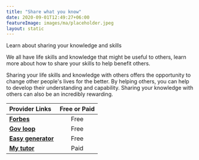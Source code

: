 ```yaml
---
title: "Share what you know"
date: 2020-09-01T12:49:27+06:00
featureImage: images/ma/placeholder.jpeg
layout: static
---
```


Learn about sharing your knowledge and skills

We all have life skills and knowledge that might be useful to others, learn more about how to share your skills to help benefit others.

Sharing your life skills and knowledge with others offers the opportunity to change other people's lives for the better. By helping others, you can help to develop their understanding and capability. Sharing your knowledge with others can also be an incredibly rewarding.

| Provider Links      | Free or Paid  |  
| :-----------          | :--------------:      |  
| [**Forbes**](https://www.forbes.com/sites/work-in-progress/2013/07/25/5-ways-to-share-your-professional-expertise-and-4-reasons-you-should/?sh=1f4d3f4e1cfa) | Free | 
| [**Gov loop**](https://www.govloop.com/community/blog/pass-9-ways-share-knowledge/) | Free | 
| [**Easy generator**](https://www.easygenerator.com/en/blog/knowledge-sharing/how-to-share-knowledge-effectively/) | Free | 
| [**My tutor**](https://www.mytutor.co.uk/tutors/apply/) | Paid | 
  

<br/><br/>






